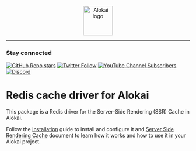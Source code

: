 <div align="center">
  <img
    src="https://res.cloudinary.com/vue-storefront/image/upload/v1710754524/Logo_green_2x_z4vmhz.png"
    alt="Alokai logo"
    height="80px"
  />
</div>

---------

### Stay connected

[![GitHub Repo stars](https://img.shields.io/github/stars/vuestorefront/vue-storefront?style=social)](https://github.com/vuestorefront/vue-storefront)
[![Twitter Follow](https://img.shields.io/twitter/follow/vuestorefront?style=social)](https://twitter.com/vuestorefront)
[![YouTube Channel Subscribers](https://img.shields.io/youtube/channel/subscribers/UCkm1F3Cglty3CE1QwKQUhhg?style=social)](https://www.youtube.com/c/VueStorefront)
[![Discord](https://img.shields.io/discord/770285988244750366?label=join%20discord&logo=Discord&logoColor=white)](https://discord.vuestorefront.io)

# Redis cache driver for Alokai

This package is a Redis driver for the Server-Side Rendering (SSR) Cache in Alokai.

Follow the [Installation](https://docs.vuestorefront.io/v2/integrations/redis-cache.html) guide to install and configure it and [Server Side Rendering Cache](https://docs.vuestorefront.io/v2/performance/ssr-cache.html) document to learn how it works and how to use it in your Alokai project.
